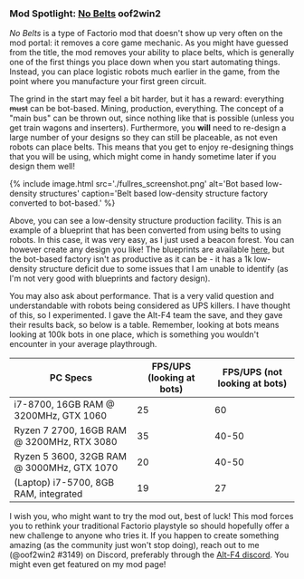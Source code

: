### Mod Spotlight: [No Belts](https://mods.factorio.com/mod/no-belts) <author>oof2win2</author>

*No Belts* is a type of Factorio mod that doesn't show up very often on the mod portal: it removes a core game mechanic. As you might have guessed from the title, the mod removes your ability to place belts, which is generally one of the first things you place down when you start automating things. Instead, you can place logistic robots much earlier in the game, from the point where you manufacture your first green circuit.

The grind in the start may feel a bit harder, but it has a reward: everything ~~must~~ can be bot-based. Mining, production, everything. The concept of a "main bus" can be thrown out, since nothing like that is possible (unless you get train wagons and inserters). Furthermore, you **will** need to re-design a large number of your designs so they can still be placeable, as not even robots can place belts. This means that you get to enjoy re-designing things that you will be using, which might come in handy sometime later if you design them well!

{% include image.html src='./fullres_screenshot.png' alt='Bot based low-density structures' caption='Belt based low-density structure factory converted to bot-based.' %}

Above, you can see a low-density structure production facility. This is an example of a blueprint that has been converted from using belts to using robots. In this case, it was very easy, as I just used a beacon forest. You can however create any design you like! The blueprints are available [here](blueprints.txt), but the bot-based factory isn't as productive as it can be - it has a 1k low-density structure deficit due to some issues that I am unable to identify (as I'm not very good with blueprints and factory design).

You may also ask about performance. That is a very valid question and understandable with robots being considered as UPS killers. I have thought of this, so I experimented. I gave the Alt-F4 team the save, and they gave their results back, so below is a table. Remember, looking at bots means looking at 100k bots in one place, which is something you wouldn't encounter in your average playthrough.

| PC Specs                                   | FPS/UPS (looking at bots) | FPS/UPS (not looking at bots) |
|--------------------------------------------|---------------------------|-------------------------------|
| i7-8700, 16GB RAM @ 3200MHz, GTX 1060      | 25                        | 60                            |
| Ryzen 7 2700, 16GB RAM @ 3200MHz, RTX 3080 | 35                        | 40-50                         |
| Ryzen 5 3600, 32GB RAM @ 3000MHz, GTX 1070 | 20                        | 40-50                         |
| (Laptop) i7-5700, 8GB RAM, integrated      | 19                        | 27                            |

I wish you, who might want to try the mod out, best of luck! This mod forces you to rethink your traditional Factorio playstyle so should hopefully offer a new challenge to anyone who tries it. If you happen to create something amazing (as the community just won't stop doing), reach out to me (@oof2win2
#3149) on Discord, preferably through the [Alt-F4 discord](https://discord.gg/ceKebbY). You might even get featured on my mod page!